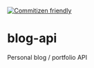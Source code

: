 [![Commitizen friendly](https://img.shields.io/badge/commitizen-friendly-brightgreen.svg)](http://commitizen.github.io/cz-cli/)

# blog-api
Personal blog / portfolio API
